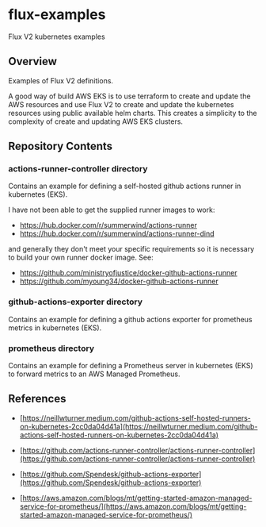 # flux-examples
Flux V2 kubernetes examples 

## Overview 

Examples of Flux V2 definitions.

A good way of build AWS EKS is to use terraform to create and update the AWS resources and use Flux V2
to create and update the kubernetes resources using public available helm charts. This creates a simplicity to the complexity of create and updating AWS EKS clusters.  

## Repository Contents 

### actions-runner-controller directory 

Contains an example for defining a self-hosted github actions runner in kubernetes (EKS).

I have not been able to get the supplied runner images to work:
- https://hub.docker.com/r/summerwind/actions-runner
- https://hub.docker.com/r/summerwind/actions-runner-dind

and generally they don't meet your specific requirements so it is necessary to build your own runner docker image. See: 
- https://github.com/ministryofjustice/docker-github-actions-runner
- https://github.com/myoung34/docker-github-actions-runner

### github-actions-exporter directory 

Contains an example for defining a github actions exporter for prometheus metrics in kubernetes (EKS).


### prometheus directory 

Contains an example for defining a Prometheus server in kubernetes (EKS) to forward metrics to an AWS Managed Prometheus.

## References 

- [https://neillwturner.medium.com/github-actions-self-hosted-runners-on-kubernetes-2cc0da04d41a](https://neillwturner.medium.com/github-actions-self-hosted-runners-on-kubernetes-2cc0da04d41a)

- [https://github.com/actions-runner-controller/actions-runner-controller](https://github.com/actions-runner-controller/actions-runner-controller)

- [https://github.com/Spendesk/github-actions-exporter](https://github.com/Spendesk/github-actions-exporter)

- [https://aws.amazon.com/blogs/mt/getting-started-amazon-managed-service-for-prometheus/](https://aws.amazon.com/blogs/mt/getting-started-amazon-managed-service-for-prometheus/)


